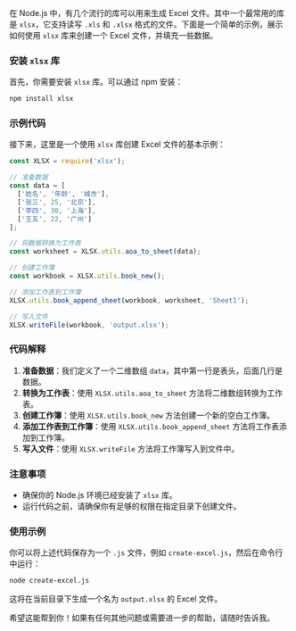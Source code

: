 在 Node.js 中，有几个流行的库可以用来生成 Excel 文件。其中一个最常用的库是 `xlsx`，它支持读写 `.xls` 和 `.xlsx` 格式的文件。下面是一个简单的示例，展示如何使用 `xlsx` 库来创建一个 Excel 文件，并填充一些数据。

### 安装 `xlsx` 库

首先，你需要安装 `xlsx` 库。可以通过 npm 安装：

```sh
npm install xlsx
```

### 示例代码

接下来，这里是一个使用 `xlsx` 库创建 Excel 文件的基本示例：

```javascript
const XLSX = require('xlsx');

// 准备数据
const data = [
  ['姓名', '年龄', '城市'],
  ['张三', 25, '北京'],
  ['李四', 30, '上海'],
  ['王五', 22, '广州']
];

// 将数据转换为工作表
const worksheet = XLSX.utils.aoa_to_sheet(data);

// 创建工作簿
const workbook = XLSX.utils.book_new();

// 添加工作表到工作簿
XLSX.utils.book_append_sheet(workbook, worksheet, 'Sheet1');

// 写入文件
XLSX.writeFile(workbook, 'output.xlsx');
```

### 代码解释

1. **准备数据**：我们定义了一个二维数组 `data`，其中第一行是表头，后面几行是数据。
2. **转换为工作表**：使用 `XLSX.utils.aoa_to_sheet` 方法将二维数组转换为工作表。
3. **创建工作簿**：使用 `XLSX.utils.book_new` 方法创建一个新的空白工作簿。
4. **添加工作表到工作簿**：使用 `XLSX.utils.book_append_sheet` 方法将工作表添加到工作簿。
5. **写入文件**：使用 `XLSX.writeFile` 方法将工作簿写入到文件中。

### 注意事项

- 确保你的 Node.js 环境已经安装了 `xlsx` 库。
- 运行代码之前，请确保你有足够的权限在指定目录下创建文件。

### 使用示例

你可以将上述代码保存为一个 `.js` 文件，例如 `create-excel.js`，然后在命令行中运行：

```sh
node create-excel.js
```

这将在当前目录下生成一个名为 `output.xlsx` 的 Excel 文件。

希望这能帮到你！如果有任何其他问题或需要进一步的帮助，请随时告诉我。